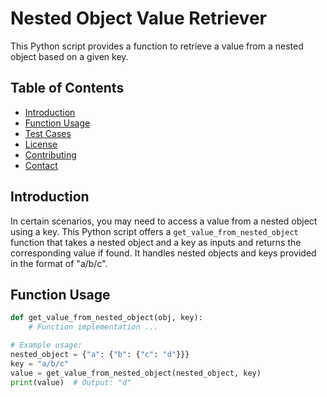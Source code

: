 # Nested Object Value Retriever

This Python script provides a function to retrieve a value from a nested object based on a given key.

## Table of Contents

- [Introduction](#introduction)
- [Function Usage](#function-usage)
- [Test Cases](#test-cases)
- [License](#license)
- [Contributing](#contributing)
- [Contact](#contact)

## Introduction

In certain scenarios, you may need to access a value from a nested object using a key. This Python script offers a `get_value_from_nested_object` function that takes a nested object and a key as inputs and returns the corresponding value if found. It handles nested objects and keys provided in the format of "a/b/c".

## Function Usage

```python
def get_value_from_nested_object(obj, key):
    # Function implementation ...

# Example usage:
nested_object = {"a": {"b": {"c": "d"}}}
key = "a/b/c"
value = get_value_from_nested_object(nested_object, key)
print(value)  # Output: "d"
